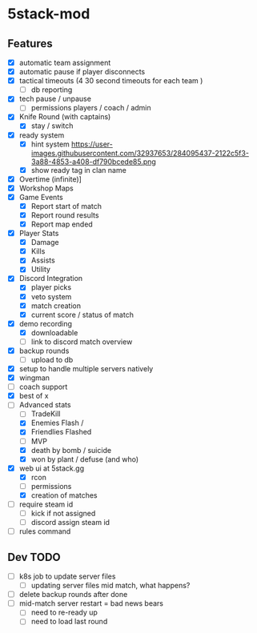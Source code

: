 # 5stack-mod

## Features
- [x] automatic team assignment
- [x] automatic pause if player disconnects
- [x] tactical timeouts (4 30 second timeouts for each team )
  - [ ] db reporting
- [x] tech pause / unpause
  - [ ] permissions players / coach / admin
- [x] Knife Round (with captains)
  - [x] stay / switch
- [x] ready system
  - [x] hint system https://user-images.githubusercontent.com/32937653/284095437-2122c5f3-3a88-4853-a408-df790bcede85.png
  - [x] show ready tag in clan name
- [x] Overtime (infinite)]
- [x] Workshop Maps
- [x] Game Events
    - [x] Report start of match
    - [x] Report round results
    - [x] Report map ended
- [x] Player Stats
    - [x] Damage
    - [x] Kills
    - [x] Assists
    - [x] Utility
- [x] Discord Integration
  - [x] player picks
  - [x] veto system
  - [x] match creation
  - [x] current score / status of match
- [x] demo recording
  - [x] downloadable
  - [ ] link to discord match overview
- [x] backup rounds 
  - [ ] upload to db
- [x] setup to handle multiple servers natively
- [x] wingman
- [ ] coach support
- [x] best of x
- [ ] Advanced stats
  - [ ] TradeKill
  - [x] Enemies Flash /
  - [x] Friendlies Flashed
  - [ ] MVP
  - [x] death by bomb / suicide
  - [x] won by plant / defuse (and who)
- [x] web ui at 5stack.gg
  - [x] rcon
  - [ ] permissions
  - [x] creation of matches
- [ ] require steam id
  - [ ] kick if not assigned
  - [ ] discord assign steam id
- [ ] rules command

## Dev TODO
- [ ] k8s job to update server files 
  - [ ] updating server files mid match, what happens?
- [ ] delete backup rounds after done
- [ ] mid-match server restart = bad news bears
  - [ ] need to re-ready up 
  - [ ] need to load last round